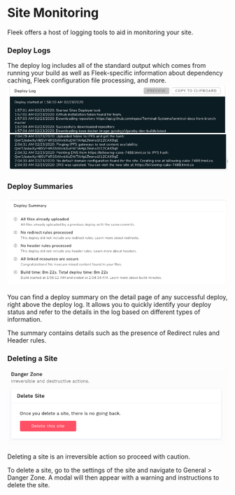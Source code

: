 # Site Monitoring

Fleek offers a host of logging tools to aid in monitoring your site.

### Deploy Logs
The deploy log includes all of the standard output which comes from running your build as well as Fleek-specific information about dependency caching, Fleek configuration file processing, and more. 
![](imgs/deploy-logs-1.png)
![](imgs/deploy-logs-2.png)

### Deploy Summaries
![](imgs/deploy-summary.png)

You can find a deploy summary on the detail page of any successful deploy, right above the deploy log. It allows you to quickly identify your deploy status and refer to the details in the log based on different types of information.

The summary contains details such as the presence of Redirect rules and Header rules.

### Deleting a Site
![](imgs/delete-site.png)

Deleting a site is an irreversible action so proceed with caution.

To delete a site, go to the settings of the site and navigate to General > Danger Zone. A modal will then appear with a warning and instructions to delete the site.

